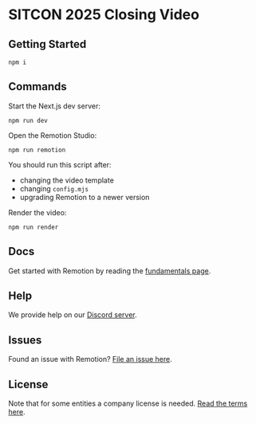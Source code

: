 # SITCON 2025 Closing Video

## Getting Started

```
npm i
```

## Commands

Start the Next.js dev server:

```
npm run dev
```

Open the Remotion Studio:

```
npm run remotion
```

You should run this script after:

- changing the video template
- changing `config.mjs`
- upgrading Remotion to a newer version

Render the video:

```
npm run render
```

## Docs

Get started with Remotion by reading the [fundamentals page](https://www.remotion.dev/docs/the-fundamentals).

## Help

We provide help on our [Discord server](https://remotion.dev/discord).

## Issues

Found an issue with Remotion? [File an issue here](https://remotion.dev/issue).

## License

Note that for some entities a company license is needed. [Read the terms here](https://github.com/remotion-dev/remotion/blob/main/LICENSE.md).
